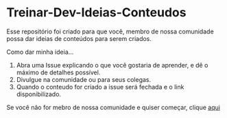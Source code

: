 # Treinar-Dev-Ideias-Conteudos

Esse repositório foi criado para que você, membro de nossa comunidade possa dar ideias de conteúdos para serem criados.

Como dar minha ideia...

1. Abra uma Issue explicando o que você gostaria de aprender, e dê o máximo de detalhes possível.
2. Divulgue na comunidade ou para seus colegas. 
3. Quando o conteudo for criado a issue será fechada e o link disponibilizado.

Se você não for mebro de nossa comunidade e quiser começar, clique [aqui](https://discord.gg/mdk6PYY)
